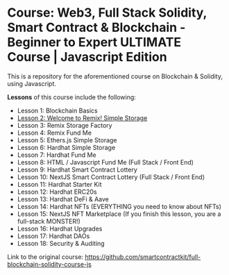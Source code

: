 # Course: Web3, Full Stack Solidity, Smart Contract &amp; Blockchain - Beginner to Expert ULTIMATE Course | Javascript Edition

This is a repository for the aforementioned course on Blockchain & Solidity, using Javascript.

<b>Lessons</b> of this course include the following:
<ul>
  <li>Lesson 1: Blockchain Basics
  <li><a href="https://github.com/ans-sigalas/full-blockchain-solidity-course-js/tree/main/lesson-2">Lesson 2: Welcome to Remix! Simple Storage</a>
  <li>Lesson 3: Remix Storage Factory
  <li>Lesson 4: Remix Fund Me
  <li>Lesson 5: Ethers.js Simple Storage
  <li>Lesson 6: Hardhat Simple Storage
  <li>Lesson 7: Hardhat Fund Me
  <li>Lesson 8: HTML / Javascript Fund Me (Full Stack / Front End)
  <li>Lesson 9: Hardhat Smart Contract Lottery
  <li>Lesson 10: NextJS Smart Contract Lottery (Full Stack / Front End)
  <li>Lesson 11: Hardhat Starter Kit
  <li>Lesson 12: Hardhat ERC20s
  <li>Lesson 13: Hardhat DeFi & Aave
  <li>Lesson 14: Hardhat NFTs (EVERYTHING you need to know about NFTs)
  <li>Lesson 15: NextJS NFT Marketplace (If you finish this lesson, you are a full-stack MONSTER!)
  <li>Lesson 16: Hardhat Upgrades
  <li>Lesson 17: Hardhat DAOs
  <li>Lesson 18: Security & Auditing
</ul>

Link to the original course: https://github.com/smartcontractkit/full-blockchain-solidity-course-js
